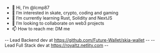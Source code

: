 - 👋 Hi, I’m @lcmp87
- 👀 I’m interested in skate, crypto, coding and gaming
- 🌱 I’m currently learning Rust, Solidity and NextJS
- 💞️ I’m looking to collaborate on web3 projects
- 📫 How to reach me: DM me

-- Lead Backend dev at https://github.com/Future-Wallet/skia-wallet --
-- Lead Full Stack dev at https://royaltz.netlity.com --

<!---
Luiscmogrovejo/Luiscmogrovejo is a ✨ special ✨ repository because its `README.md` (this file) appears on your GitHub profile.
You can click the Preview link to take a look at your changes.
--->

